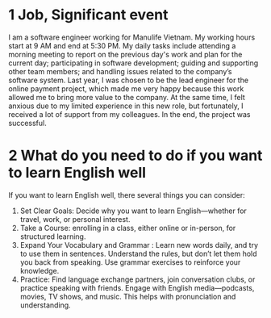 # 1 Job, Significant event
I am a software engineer working for Manulife Vietnam. My working hours start at 9 AM and end at 5:30 PM. My daily tasks include attending a morning meeting to report on the previous day's work and plan for the current day; participating in software development; guiding and supporting other team members; and handling issues related to the company’s software system. Last year, I was chosen to be the lead engineer for the online payment project, which made me very happy because this work allowed me to bring more value to the company. At the same time, I felt anxious due to my limited experience in this new role, but fortunately, I received a lot of support from my colleagues. In the end, the project was successful.
# 2 What do you need to do if you want to learn English well
If you want to learn English well, there several things you can consider:

1. Set Clear Goals: Decide why you want to learn English—whether for travel, work, or personal interest.
2. Take a Course: enrolling in a class, either online or in-person, for structured learning.
3. Expand Your Vocabulary and Grammar : Learn new words daily, and try to use them in sentences. Understand the rules, but don’t let them hold you back from speaking. Use grammar exercises to reinforce your knowledge.
4. Practice: Find language exchange partners, join conversation clubs, or practice speaking with friends. Engage with English media—podcasts, movies, TV shows, and music. This helps with pronunciation and understanding.

